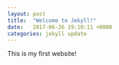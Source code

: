 ```yaml
---
layout: post
title:  "Welcome to Jekyll!"
date:   2017-06-26 19:10:11 +0800
categories: jekyll update
---
```

This is my first website!
